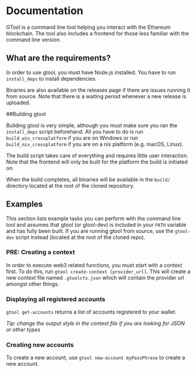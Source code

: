 # Documentation

GTool is a command line tool helping you interact with the Ethereum blockchain.
The tool also includes a frontend for those less familiar with the command line version.

## What are the requirements?

In order to use gtool, you must have Node.js installed.
You have to run `install_deps` to install dependencies.

Binaries are also available on the releases page if there are issues running it from source.
Note that there is a waiting period whenever a new release is uploaded.

##Building gtool

Building gtool is very simple, although you must make sure you ran the `install_deps` script beforehand.
All you have to do is run `build_win_crossplatform` if you are on Windows or run `build_nix_crossplatform` if you are on a nix platform (e.g. macOS, Linux).

The build script takes care of everything and requires little user interaction. Note that the frontend will only be built for the platform the build is initiated on.

When the build completes, all binaries will be available in the `build/` directory located at the root of the cloned repository.

## Examples

This section lists example tasks you can perform with the command line tool and assumes that gtool (or gtool-dev) is included in your `PATH` variable and has fully been built. If you are running gtool from source, use the `gtool-dev` script instead (located at the root of the cloned repo).

### PRE: **Creating a context**
In order to execute web3 related functions, you must start with a context first. To do this, run `gtool create-context [provider_url]`. This will create a new context file named `.gtoolctx.json` which will contain the provider url amongst other things.

### **Displaying all registered accounts**

`gtool get-accounts` returns a list of accounts registered to your wallet.

*Tip: change the output style in the context file if you are looking for JSON or other types*

### **Creating new accounts**

To create a new account, use `gtool new-account myPassPhrase` to create a new account.

